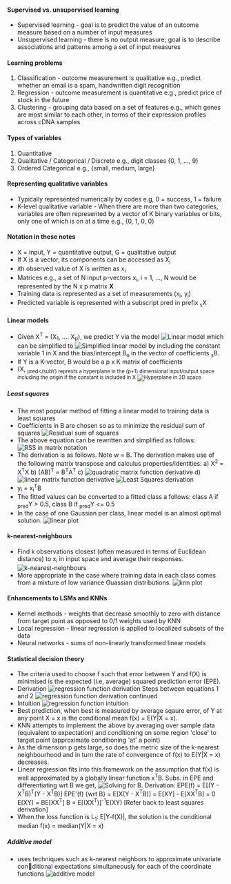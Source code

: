 #### Supervised vs. unsupervised learning
- Supervised learning - goal is to predict the value of an outcome measure based on a number of input measures
- Unsupervised learning - there is no output measure; goal is to describe associations and patterns among a set of input measures

#### Learning problems
1. Classification - outcome measurement is qualitative e.g., predict whether an email is a spam, handwritten digit recognition
2. Regression - outcome measurement is quantitative e.g., predict price of stock in the future
3. Clustering - grouping data based on a set of features e.g., which genes are most similar to each other, in terms of their expression profiles across cDNA samples

#### Types of variables
1. Quantitative
2. Qualitative / Categorical / Discrete e.g., digit classes {0, 1, ..., 9}
3. Ordered Categorical e.g., {small, medium, large}

#### Representing qualitative variables
* Typically represented numerically by codes e.g, 0 = success, 1 = failure
* K-level qualitative variable - When there are more than two categories, variables are often represented by a vector of K binary variables or bits, only one of which is on at a time e.g., {0, 1, 0, 0}

#### Notation in these notes
* X = input, Y = quantitative output, G = qualitative output
* If X is a vector, its components can be accessed as X<sub>j</sub>
* *i*th observed value of X is written as x<sub>i</sub>
* Matrices e.g., a set of N input p-vectors x<sub>i</sub>, i = 1, ..., N would be represented by the N x p matrix **X**
* Training data is represented as a set of measurements (x<sub>i</sub>, y<sub>i</sub>)
* Predicted variable is represented with a subscript pred in prefix <sub>s</sub>X

#### Linear models
* Given X<sup>T</sup> = (X<sub>1</sub>, .... X<sub>p</sub>), we predict Y via the model ![Linear model]() which can be simplified to ![Simplified linear model]() by including the constant variable 1 in X and the bias/intercept B<sub>o</sub> in the vector of coefficients <sub>s</sub>B.
* If Y is a K-vector, B would be a p x K matrix of coefficients
* (X, <sub>pred</subY) represts a hyperplane in the (p+1) dimensional input/output space including the origin if the constant is included in X ![Hyperplane in 3D space]()

##### Least squares
* The most popular method of fitting a linear model to training data is least squares
* Coefficients in B are chosen so as to minimize the residual sum of squares ![Residual sum of squares]()
* The above equation can be rewritten and simplified as follows: ![RSS in matrix notation]()
* The derivation is as follows. Note w = B. The derivation makes use of the following matrix transpose and calculus properties/identities: a) X<sup>2</sup> = X<sup>T</sup>X b) (AB)<sup>T</sup> = B<sup>T</sup>A<sup>T</sup> c) ![quadratic matrix function derivative]() d) ![linear matrix function derivative]()
![Least Squares derivation]()
* y<sub>i</sub> = x<sub>i</sub><sup>T</sup>B
* The fitted values can be converted to a fitted class a follows: class A if <sub>pred</sub></sub>Y > 0.5, class B if <sub>pred</sub>Y <= 0.5
* In the case of one Gaussian per class, linear model is an almost optimal solution.
![linear plot]()

#### k-nearest-neighbours
* Find k observations closest (often measured in terms of Euclidean distance) to x<sub>i</sub> in input space and average their responses. ![k-nearest-neighbours]()
* More appropriate in the case where training data in each class comes from a mixture of low variance Guassian distributions.
![knn plot]()

#### Enhancements to LSMs and KNNs
* Kernel methods - weights that decrease smoothly to zero with distance from target point as opposed to 0/1 weights used by KNN
* Local regression - linear regression is applied to localized subsets of the data
* Neural networks - sums of non-linearly transformed linear models

#### Statistical decision theory
* The criteria used to choose f such that error between Y and f(X) is minimised is the expected (i.e, average) squared prediction error (EPE).
* Derivation
  ![regression function derivation]()
  Steps between equations 1 and 2
  ![regression function derivation continued]()
* Intuition
  ![regression function intuition]()
* Best prediction, when best is measured by average sqaure error, of Y at any point X = x is the conditional mean f(x) = E(Y|X = x).
* KNN attempts to implement the above by averaging over sample data (equivalent to expectation) and conditioning on some region 'close' to target point (approximate conditioning 'at' a point)
* As the dimension p gets large, so does the metric size of the k-nearest neighbourhood and in turn the rate of convergence of f(x) to E(Y|X = x) decreases.
* Linear regression fits into this framework on the assumption that f(x) is well approximated by a globally linear function x<sup>T</sup>B. Subs. in EPE and differentiating wrt B we get, ![Solving for B](). Derivation:
  EPE(f) = E[(Y - X<sup>T</sup>B)<sup>T</sup>(Y - X<sup>T</sup>B)]
  EPE'(f) {wrt B} = E[X(Y - X<sup>T</sup>B)] = E[XY] - E[XX<sup>T</sup>B] = 0
  E[XY] = BE[XX<sup>T</sup>]
  B = E[(XX<sup>T</sup>)]<sup>-1</sup>E(XY)
  [Refer back to least squares derivation]
* When the loss function is L<sub>1</sub>: E|Y-f(X)|, the solution is the conditional median f(x) = median(Y|X = x)
  

##### Additive model
* uses techniques such as k-nearest neighbors to approximate univariate conditional expectations simultaneously for each of the coordinate functions
  ![additive model]()

